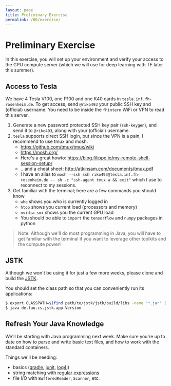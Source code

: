 ```yaml
---
layout: page
title: Preliminary Exercise
permalink: /00/exercise/
---
```


# Preliminary Exercise

In this exercise, you will set up your environment and verify your access to the GPU compute server (which we will use for deep learning with TF later this summer).


## Access to Tesla

We have 4 Tesla V100, one P100 and one K40 cards in `tesla.inf.fh-rosenheim.de`.
To get access, send `@riko493` your public SSH key and (official) username.
You need to be inside the `fhintern` WiFi or VPN to read this server.


1. Generate a new password protected SSH key pair (`ssh-keygen`), and send it to `@riko493`, along with your (official) username.
2. `tesla` supports direct SSH login, but since the VPN is a pain, I recommend to use tmux and mosh.
	- <https://github.com/tmux/tmux/wiki>
	- <https://mosh.org/>
	- Here's a great howto: <https://blog.filippo.io/my-remote-shell-session-setup/>
	- ...and a cheat sheet: <http://atkinsam.com/documents/tmux.pdf>
	- I have an alias to `mosh --ssh ssh riko493@tesla.inf.fh-rosenheim.de -- sh -c "ssh-agent tmux a && exit"` which I use to reconnect to my sessions.
3. Get familiar with the terminal; here are a few commands you should know
	- `who` shows you who is currently logged in
	- `htop` shows you current load (processors and memory)
	- `nvidia-smi` shows you the current GPU load
	- You should be able to `import` the `tensorflow` and `numpy` packages in python

> Note: Although we'll do most programming in Java, you will have to get familiar with the terminal if you want to leverage other toolkits and the compute power!


## JSTK

Although we won't be using it for just a few more weeks, please clone and build the [JSTK](https://github.com/sikoried/jstk).

You should set the class path so that you can conveniently run its applications:

```bash
$ export CLASSPATH=$(find path/to/jstk/jstk/build/libs -name '*.jar' | xargs echo | tr ' ' ':')
$ java de.fau.cs.jstk.app.Version
```

## Refresh Your Java Knowledge

We'll be starting with Java programming next week.
Make sure you're up to date on how to parse and write basic text files, and how to work with the standard containers.

Things we'll be needing:

- basics ([gradle](https://gradle.org/), [junit](https://junit.org/junit5/), [log4j](https://logging.apache.org/log4j/2.x/))
- string matching with [regular expressions](https://docs.oracle.com/javase/9/docs/api/java/util/regex/Pattern.html)
- file I/O with `BufferedReader`, `Scanner`, etc.
